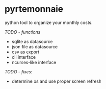 # pyrtemonnaie
python tool to organize your monthly costs.

*TODO - functions*

- sqlite as datasource
- json file as datasource
- csv as export
- cli interface
- ncurses-like interface

*TODO - fixes:*
- determine os and use proper screen refresh